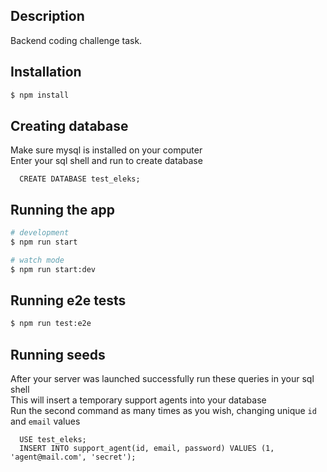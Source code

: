 ## Description

Backend coding challenge task.

## Installation

```bash
$ npm install
```
## Creating database
Make sure mysql is installed on your computer<br />
Enter your sql shell and run to create database<br />
```
  CREATE DATABASE test_eleks;
``` 

## Running the app

```bash
# development
$ npm run start

# watch mode
$ npm run start:dev
```

## Running e2e tests

```bash
$ npm run test:e2e
```

## Running seeds
After your server was launched successfully run these queries in your sql shell <br />
This will insert a temporary support agents into your database <br />
Run the second command as many times as you wish, changing unique `id` and `email` values <br />
```
  USE test_eleks;
  INSERT INTO support_agent(id, email, password) VALUES (1, 'agent@mail.com', 'secret');
``` 
